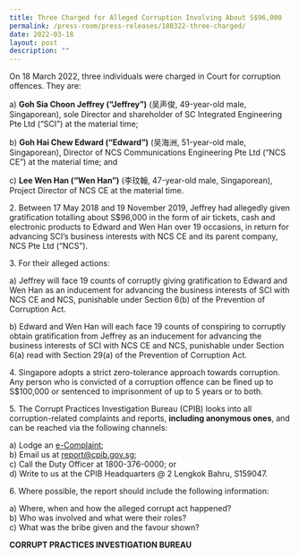 ```yaml
---
title: Three Charged for Alleged Corruption Involving About S$96,000
permalink: /press-room/press-releases/180322-three-charged/
date: 2022-03-18
layout: post
description: ""
---
```

On 18 March 2022, three individuals were charged in Court for corruption offences. They are: 

a)	 **Goh Sia Choon Jeffrey (“Jeffrey”)** (吴声俊, 49-year-old male, Singaporean), sole Director and shareholder of SC Integrated Engineering Pte Ltd (“SCI”) at the material time; <br>

b)	**Goh Hai Chew Edward (“Edward”)** (吴海洲, 51-year-old male, Singaporean), Director of NCS Communications Engineering Pte Ltd (“NCS CE”) at the material time; and<br>

c)	**Lee Wen Han (“Wen Han”)** (李玟翰, 47-year-old male, Singaporean), Project Director of NCS CE at the material time.<br>


2\.	Between 17 May 2018 and 19 November 2019, Jeffrey had allegedly given gratification totalling about S$96,000 in the form of air tickets, cash and electronic products to Edward and Wen Han over 19 occasions, in return for advancing SCI’s business interests with NCS CE and its parent company, NCS Pte Ltd (“NCS”).

3\.	For their alleged actions:

a)	 Jeffrey will face 19 counts of corruptly giving gratification to Edward and Wen Han as an inducement for advancing the business interests of SCI with NCS CE and NCS, punishable under Section 6(b) of the Prevention of Corruption Act.

b)	Edward and Wen Han will each face 19 counts of conspiring to corruptly obtain gratification from Jeffrey as an inducement for advancing the business interests of SCI with NCS CE and NCS, punishable under Section 6(a) read with Section 29(a) of the Prevention of Corruption Act.

4\.	Singapore adopts a strict zero-tolerance approach towards corruption. Any person who is convicted of a corruption offence can be fined up to S$100,000 or sentenced to imprisonment of up to 5 years or to both.

5\.        The Corrupt Practices Investigation Bureau (CPIB) looks into all corruption-related complaints and reports, **including anonymous ones**, and can be reached via the following channels:

a) Lodge an [e-Complaint](/e-services/e-complaint-for-corrupt-conduct);<br>
b) Email us at <a href="mailto:report@cpib.gov.sg" class="spamspan">report@cpib.gov.sg</a>;<br>
c) Call the Duty Officer at 1800-376-0000; or<br>
d) Write to us at the CPIB Headquarters @ 2 Lengkok Bahru, S159047.

6\.	Where possible, the report should include the following information:

a) Where, when and how the alleged corrupt act happened?<br>
b) Who was involved and what were their roles?<br>
c) What was the bribe given and the favour shown?

**CORRUPT PRACTICES INVESTIGATION BUREAU**